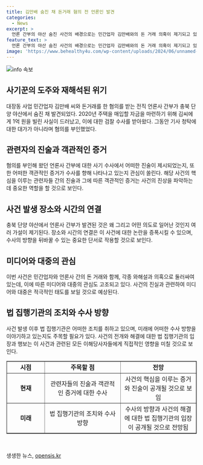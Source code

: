 ```yaml
---
title: 김만배 숨진 채 돈거래 혐의 전 언론인 발견
categories:
  - News
excerpt: >
  언론 간부의 야산 숨진 사건의 배경으로는 민간업자 김만배와의 돈 거래 의혹이 제기되고 있습니다. 이전에 김씨로부터 1억 원을 빌려 2020년에 주택 구매를 위한 자금을 마련한 사실이 드러났으며, 이에 대한 검찰 수사를 받았습니다. 그러나 이 간부는 기사 청탁과 관련된 이유가 아니라며 이 혐의를 부인하고 있습니다.
feature_text: >
  언론 간부의 야산 숨진 사건의 배경으로는 민간업자 김만배와의 돈 거래 의혹이 제기되고 있습니다. 이전에 김씨로부터 1억 원을 빌려 2020년에 주택 구매를 위한 자금을 마련한 사실이 드러났으며, 이에 대한 검찰 수사를 받았습니다. 그러나 이 간부는 기사 청탁과 관련된 이유가 아니라며 이 혐의를 부인하고 있습니다.
image: 'https://www.behealthy4u.com/wp-content/uploads/2024/06/unnamed-file.png'
---
```


<p><img src="https://www.behealthy4u.com/wp-content/uploads/2024/06/unnamed-file.png" alt="info 속보" /></p>

<h2 data-ke-size="size26">사기꾼의 도주와 재해석된 위기</h2>

<p data-ke-size="size16">대장동 사업 민간업자 김만배 씨와 돈거래를 한 혐의를 받는 전직 언론사 간부가 충북 단양 야산에서 숨진 채 발견되었다. 2020년 주택을 매입할 자금을 마련하기 위해 김씨에게 1억 원을 빌린 사실이 드러났고, 이에 대한 검찰 수사를 받아왔다. 그동안 기사 청탁에 대한 대가가 아니라며 혐의를 부인했었다.</p>

<h2 data-ke-size="size26">관련자의 진술과 객관적인 증거</h2>

<p data-ke-size="size16">혐의를 부인해 왔던 언론사 간부에 대한 사기 수사에서 어떠한 진술이 제시되었는지, 또한 어떠한 객관적인 증거가 수사를 향해 나타나고 있는지 관심이 쏠린다. 해당 사건의 핵심을 이루는 관련자들 간의 진술과 그에 따른 객관적인 증거는 사건의 진상을 파악하는 데 중요한 역할을 할 것으로 보인다.</p>

<h2 data-ke-size="size26">사건 발생 장소와 시간의 연결</h2>

<p data-ke-size="size16">충북 단양 야산에서 언론사 간부가 발견된 것은 왜 그리고 어떤 의도로 일어난 것인지 여러 가설이 제기된다. 장소와 시간의 연결은 이 사건에 대한 논란을 증폭시킬 수 있으며, 수사의 방향을 뒤바꿀 수 있는 중요한 단서로 작용할 것으로 보인다.</p>

<h2 data-ke-size="size26">미디어와 대중의 관심</h2>

<p data-ke-size="size16">이번 사건은 민간업자와 언론사 간의 돈 거래와 함께, 각종 와해설과 의혹으로 둘러싸여 있는데, 이에 따른 미디어와 대중의 관심도 고조되고 있다. 사건의 진실과 관련하여 미디어와 대중은 적극적인 태도를 보일 것으로 예상된다.</p>

<h2 data-ke-size="size26">법 집행기관의 조치와 수사 방향</h2>

<p data-ke-size="size16">사건 발생 이후 법 집행기관은 어떠한 조치를 취하고 있으며, 미래에 어떠한 수사 방향을 이야기하고 있는지도 주목할 필요가 있다. 사건의 전개와 해결에 대한 법 집행기관의 입장과 행보는 이 사건과 관련된 모든 이해당사자들에게 직접적인 영향을 미칠 것으로 보인다.</p>

<table style="width: 100%;" border="1">
<tbody>
<tr>
<td style="width: 20%; text-align: center;"><b>시점</b></td>
<td style="width: 40%; text-align: center;"><b>주목할 점</b></td>
<td style="width: 40%; text-align: center;"><b>전망</b></td>
</tr>
<tr>
<td style="width: 20%; text-align: center;"><b>현재</b></td>
<td style="width: 40%; text-align: center;">관련자들의 진술과 객관적인 증거에 대한 수사</td>
<td style="width: 40%; text-align: center;">사건의 핵심을 이루는 증거와 진술이 공개될 것으로 보임</td>
</tr>
<tr>
<td style="width: 20%; text-align: center;"><b>미래</b></td>
<td style="width: 40%; text-align: center;">법 집행기관의 조치와 수사 방향</td>
<td style="width: 40%; text-align: center;">수사의 방향과 사건의 해결에 대한 법 집행기관의 입장이 공개될 것으로 전망됨</td>
</tr>
</tbody>
</table>

<p data-ke-size="size16">&nbsp;</p>
생생한 뉴스, <a href="https://opensis.kr" rel="dofollow">opensis.kr</a>


